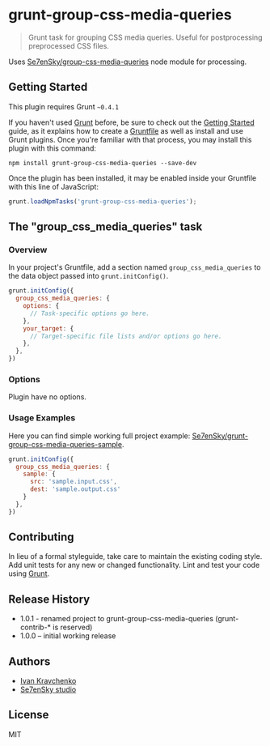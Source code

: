 # grunt-group-css-media-queries

> Grunt task for grouping CSS media queries. Useful for postprocessing preprocessed CSS files.

Uses [Se7enSky/group-css-media-queries](https://github.com/Se7enSky/group-css-media-queries) node module for processing.

## Getting Started
This plugin requires Grunt `~0.4.1`

If you haven't used [Grunt](http://gruntjs.com/) before, be sure to check out the [Getting Started](http://gruntjs.com/getting-started) guide, as it explains how to create a [Gruntfile](http://gruntjs.com/sample-gruntfile) as well as install and use Grunt plugins. Once you're familiar with that process, you may install this plugin with this command:

```shell
npm install grunt-group-css-media-queries --save-dev
```

Once the plugin has been installed, it may be enabled inside your Gruntfile with this line of JavaScript:

```js
grunt.loadNpmTasks('grunt-group-css-media-queries');
```

## The "group_css_media_queries" task

### Overview
In your project's Gruntfile, add a section named `group_css_media_queries` to the data object passed into `grunt.initConfig()`.

```js
grunt.initConfig({
  group_css_media_queries: {
    options: {
      // Task-specific options go here.
    },
    your_target: {
      // Target-specific file lists and/or options go here.
    },
  },
})
```

### Options

Plugin have no options.

### Usage Examples

Here you can find simple working full project example: [Se7enSky/grunt-group-css-media-queries-sample](https://github.com/Se7enSky/grunt-group-css-media-queries-sample).

```js
grunt.initConfig({
  group_css_media_queries: {
    sample: {
      src: 'sample.input.css',
      dest: 'sample.output.css'
    }
  },
})
```

## Contributing
In lieu of a formal styleguide, take care to maintain the existing coding style. Add unit tests for any new or changed functionality. Lint and test your code using [Grunt](http://gruntjs.com/).

## Release History
 - 1.0.1 - renamed project to grunt-group-css-media-queries (grunt-contrib-* is reserved)
 - 1.0.0 – initial working release

## Authors
 - [Ivan Kravchenko](http://github.com/krava)
 - [Se7enSky studio](http://github.com/Se7enSky)

## License
MIT
